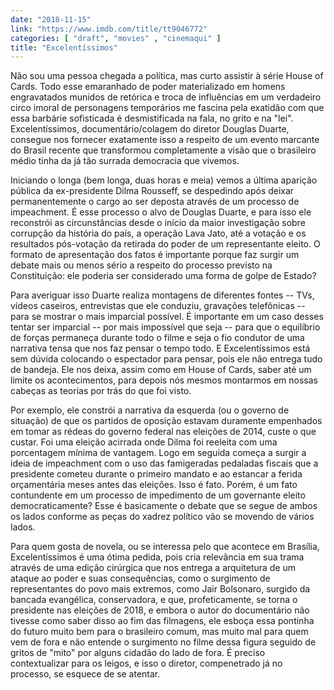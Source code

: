 ```yaml
---
date: "2018-11-15"
link: "https://www.imdb.com/title/tt9046772"
categories: [ "draft", "movies" , "cinemaqui" ]
title: "Excelentíssimos"
---
```

Não sou uma pessoa chegada a política, mas curto assistir à série House of Cards. Todo esse emaranhado de poder materializado em homens engravatados munidos de retórica e troca de influências em um verdadeiro circo imoral de personagens temporários me fascina pela exatidão com que essa barbárie sofisticada é desmistificada na fala, no grito e na "lei". Excelentíssimos, documentário/colagem do diretor Douglas Duarte, consegue nos fornecer exatamente isso a respeito de um evento marcante do Brasil recente que transformou completamente a visão que o brasileiro médio tinha da já tão surrada democracia que vivemos.

Iniciando o longa (bem longa, duas horas e meia) vemos a última aparição pública da ex-presidente Dilma Rousseff, se despedindo após deixar permanentemente o cargo ao ser deposta através de um processo de impeachment. É esse processo o alvo de Douglas Duarte, e para isso ele reconstrói as circunstâncias desde o início da maior investigação sobre corrupção da história do país, a operação Lava Jato, até a votação e os resultados pós-votação da retirada do poder de um representante eleito. O formato de apresentação dos fatos é importante porque faz surgir um debate mais ou menos sério a respeito do processo previsto na Constituição: ele poderia ser considerado uma forma de golpe de Estado?

Para averiguar isso Duarte realiza montagens de diferentes fontes -- TVs, vídeos caseiros, entrevistas que ele conduziu, gravações telefônicas -- para se mostrar o mais imparcial possível. É importante em um caso desses tentar ser imparcial -- por mais impossível que seja -- para que o equilíbrio de forças permaneça durante todo o filme e seja o fio condutor de uma narrativa tensa que nos faz pensar o tempo todo. E Excelentíssimos está sem dúvida colocando o espectador para pensar, pois ele não entrega tudo de bandeja. Ele nos deixa, assim como em House of Cards, saber até um limite os acontecimentos, para depois nós mesmos montarmos em nossas cabeças as teorias por trás do que foi visto.

Por exemplo, ele constrói a narrativa da esquerda (ou o governo de situação) de que os partidos de oposição estavam duramente empenhados em tomar as rédeas do governo federal nas eleições de 2014, custe o que custar. Foi uma eleição acirrada onde Dilma foi reeleita com uma porcentagem mínima de vantagem. Logo em seguida começa a surgir a ideia de impeachment com o uso das famigeradas pedaladas fiscais que a presidente cometeu durante o primeiro mandato e ao estancar a ferida orçamentária meses antes das eleições. Isso é fato. Porém, é um fato contundente em um processo de impedimento de um governante eleito democraticamente? Esse é basicamente o debate que se segue de ambos os lados conforme as peças do xadrez político vão se movendo de vários lados.

Para quem gosta de novela, ou se interessa pelo que acontece em Brasília, Excelentíssimos é uma ótima pedida, pois cria relevância em sua trama através de uma edição cirúrgica que nos entrega a arquitetura de um ataque ao poder e suas consequências, como o surgimento de representantes do povo mais extremos, como Jair Bolsonaro, surgido da bancada evangélica, conservadora, e que, profeticamente, se torna o presidente nas eleições de 2018, e embora o autor do documentário não tivesse como saber disso ao fim das filmagens, ele esboça essa pontinha do futuro muito bem para o brasileiro comum, mas muito mal para quem vem de fora e não entende o surgimento no filme dessa figura seguido de gritos de "mito" por alguns cidadão do lado de fora. É preciso contextualizar para os leigos, e isso o diretor, compenetrado já no processo, se esquece de se atentar.
